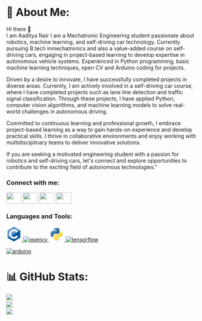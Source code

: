 # 💫 About Me:
Hi there 👋<br>
I am Aaditya Nair
I am a Mechatronic Engineering student passionate about robotics, machine learning, and self-driving car technology. Currently pursuing B.tech inmechatronics and also a value-added course on self-driving cars, engaging in project-based learning to develop expertise in autonomous vehicle systems. Experienced in Python programming, basic machine learning techniques, open CV and Arduino coding for projects.

Driven by a desire to innovate, I have successfully completed projects in diverse areas. Currently, I am actively involved in a self-driving car course, where I have completed projects such as lane line detection and traffic signal classification. Through these projects, I have applied Python, computer vision algorithms, and machine learning models to solve real-world challenges in autonomous driving.

Committed to continuous learning and professional growth, I embrace project-based learning as a way to gain hands-on experience and develop practical skills. I thrive in collaborative environments and enjoy working with multidisciplinary teams to deliver innovative solutions.

If you are seeking a motivated engineering student with a passion for robotics and self-driving cars, let's connect and explore opportunities to contribute to the exciting field of autonomous technologies."


<h3 align="left">Connect with me:</h3>
<p align="left">
<a href="https://twitter.com/Aaditya_010902" target="blank"><img align="center" src="https://raw.githubusercontent.com/rahuldkjain/github-profile-readme-generator/master/src/images/icons/Social/twitter.svg" height="30" width="40" /></a>
<a href="https://www.linkedin.com/in/aaditya-nair-83a670229/" target="blank"><img align="center" src="https://raw.githubusercontent.com/rahuldkjain/github-profile-readme-generator/master/src/images/icons/Social/linked-in-alt.svg"  height="30" width="40" /></a>
<a href="https://www.instagram.com/aadityanair0/" target="blank"><img align="center" src="https://raw.githubusercontent.com/rahuldkjain/github-profile-readme-generator/master/src/images/icons/Social/instagram.svg"height="30" width="40" /></a>
<a href="https://open.kattis.com/users/aaditya-nair--ra2111018010017-" target="blank"><img align="center" src="https://raw.githubusercontent.com/rahuldkjain/github-profile-readme-generator/master/src/images/icons/Social/site-logo.png"height="30" width="40" /></a>
</p>

<h3 align="left">Languages and Tools:</h3>
<p align="left"> <a href="https://www.cprogramming.com/" target="_blank" rel="noreferrer"> <img src="https://raw.githubusercontent.com/devicons/devicon/master/icons/c/c-original.svg" alt="c" width="40" height="40"/> </a> <a href="https://opencv.org/" target="_blank" rel="noreferrer"> <img src="https://www.vectorlogo.zone/logos/opencv/opencv-icon.svg" alt="opencv" width="40" height="40"/> </a> <a href="https://www.python.org" target="_blank" rel="noreferrer"> <img src="https://raw.githubusercontent.com/devicons/devicon/master/icons/python/python-original.svg" alt="python" width="40" height="40"/> </a> <a href="https://www.tensorflow.org" target="_blank" rel="noreferrer"> <img src="https://www.vectorlogo.zone/logos/tensorflow/tensorflow-icon.svg" alt="tensorflow" width="40" height="40"/> </a> </p><a href="https://www.arduino.cc/" target="_blank" rel="noreferrer"> <img src="https://cdn.worldvectorlogo.com/logos/arduino-1.svg" alt="arduino" width="40" height="40"/> </a> </p>


# 📊 GitHub Stats:
![](https://github-readme-stats.vercel.app/api?username=ad5454&theme=dark&hide_border=false&include_all_commits=false&count_private=false)<br/>
![](https://github-readme-streak-stats.herokuapp.com/?user=ad5454&theme=dark&hide_border=false)<br/>
![](https://github-readme-stats.vercel.app/api/top-langs/?username=ad5454&theme=dark&hide_border=false&include_all_commits=false&count_private=false&layout=compact)


